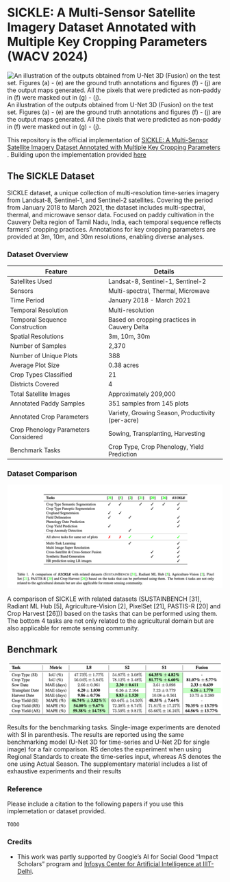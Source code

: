 # SICKLE: A Multi-Sensor Satellite Imagery Dataset Annotated with Multiple Key Cropping Parameters (WACV 2024)

![An illustration of the outputs obtained from U-Net 3D (Fusion) on the test set. Figures (a) - (e) are the ground truth annotations
and figures (f) - (j) are the output maps generated. All the pixels that were predicted as non-paddy in (f) were masked out in (g) - (j).](img/1.png)
An illustration of the outputs obtained from U-Net 3D (Fusion) on the test set. Figures (a) - (e) are the ground truth annotations
and figures (f) - (j) are the output maps generated. All the pixels that were predicted as non-paddy in (f) were masked out in (g) - (j).

This repository is the official implementation of [SICKLE: A Multi-Sensor Satellite Imagery Dataset Annotated with Multiple Key Cropping Parameters
](/). Building upon the implementation provided [here](https://github.com/VSainteuf/utae-paps)



## The SICKLE Dataset


SICKLE dataset, a unique collection of multi-resolution time-series imagery from Landsat-8, Sentinel-1, and Sentinel-2 satellites. Covering the period from January 2018 to March 2021, the dataset includes multi-spectral, thermal, and microwave sensor data. Focused on paddy cultivation in the Cauvery Delta region of Tamil Nadu, India, each temporal sequence reflects farmers' cropping practices. Annotations for key cropping parameters are provided at 3m, 10m, and 30m resolutions, enabling diverse analyses.

### Dataset Overview
| Feature                                | Details                                             |
|----------------------------------------|-----------------------------------------------------|
| Satellites Used                         | Landsat-8, Sentinel-1, Sentinel-2                   |
| Sensors                                | Multi-spectral, Thermal, Microwave                  |
| Time Period                            | January 2018 - March 2021                           |
| Temporal Resolution                    | Multi-resolution                                    |
| Temporal Sequence Construction         | Based on cropping practices in Cauvery Delta        |
| Spatial Resolutions                    | 3m, 10m, 30m                                        |
| Number of Samples                      | 2,370                                               |
| Number of Unique Plots                 | 388                                                 |
| Average Plot Size                      | 0.38 acres                                          |
| Crop Types Classified                  | 21                                                  |
| Districts Covered                      | 4                                                  |
| Total Satellite Images                 | Approximately 209,000                               |
| Annotated Paddy Samples                | 351 samples from 145 plots                         |
| Annotated Crop Parameters              | Variety, Growing Season, Productivity (per-acre)    |
| Crop Phenology Parameters Considered  | Sowing, Transplanting, Harvesting                   |
| Benchmark Tasks                        | Crop Type, Crop Phenology, Yield Prediction         |

### Dataset Comparison
![](img/2.png)

A comparison of SICKLE with related datasets (SUSTAINBENCH [31], Radiant ML Hub [5], Agriculture-Vision [2], PixelSet [21], PASTIS-R [20] and Crop Harvest [26])) based on the tasks that can be performed using them. The bottom 4 tasks are not only related to the agricultural domain but are also applicable for remote sensing community.

## Benchmark 
![](img/4.png)

Results for the benchmarking tasks. Single-image experiments are denoted with SI in parenthesis. The results are reported using
the same benchmarking model (U-Net 3D for time-series and U-Net 2D for single image) for a fair comparison. RS denotes the experiment
when using Regional Standards to create the time-series input, whereas AS denotes the one using Actual Season. The supplementary
material includes a list of exhaustive experiments and their results



### Reference

Please include a citation to the following papers if you use this implemetation or dataset provided.

```
TODO
```

### Credits
 
- This work was partly supported by Google’s AI for Social Good “Impact Scholars” program and [ Infosys Center for Artificial Intelligence at IIIT-Delhi](https://cai.iiitd.ac.in/#:~:text=The%20center%20focuses%20on%20research,through%20ongoing%20research%20and%20developments.).
